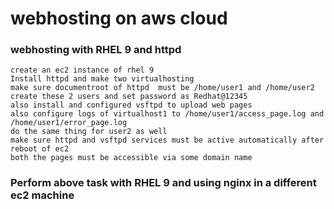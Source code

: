# webhosting on aws cloud 

### webhosting with RHEL 9 and httpd 

```
create an ec2 instance of rhel 9 
Install httpd and make two virtualhosting 
make sure documentroot of httpd  must be /home/user1 and /home/user2 
create these 2 users and set password as Redhat@12345 
also install and configured vsftpd to upload web pages 
also configure logs of virtualhost1 to /home/user1/access_page.log and /home/user1/error_page.log 
do the same thing for user2 as well
make sure httpd and vsftpd services must be active automatically after reboot of ec2 
both the pages must be accessible via some domain name 
```

### Perform above task with RHEL 9 and using nginx in a different ec2 machine 